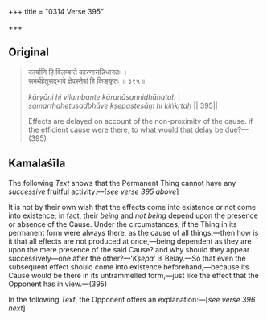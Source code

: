 +++
title = "0314 Verse 395"

+++
## Original 
>
> कार्याणि हि विलम्बन्ते कारणासन्निधानतः ।  
> समर्थहेतुसद्भावे क्षेपस्तेषां हि किङ्कृतः ॥ ३९५॥ 
>
> *kāryāṇi hi vilambante kāraṇāsannidhānataḥ* \|  
> *samarthahetusadbhāve kṣepasteṣāṃ hi kiṅkṛtaḥ* \|\| 395\|\| 
>
> Effects are delayed on account of the non-proximity of the cause. if the efficient cause were there, to what would that delay be due?—(395)



## Kamalaśīla

The following *Text* shows that the Permanent Thing cannot have any *successive* fruitful activity:—[*see verse 395 above*]

It is not by their own wish that the effects come into existence or not come into existence; in fact, their *being* and *not being* depend upon the presence or absence of the Cause. Under the circumstances, if the Thing in its permanent form were always there, as the cause of all things,—then how is it that all effects are not produced at once,—being dependent as they are upon the mere presence of the said Cause? and why should they appear successively—one after the other?—‘*Kṣepa*’ is Belay.—So that even the subsequent effect should come into existence beforehand,—because its Cause would be there in its untrammelled form,—just like the effect that the Opponent has in view.—(395)

In the following *Text*, the Opponent offers an explanation:—[*see verse 396 next*]


